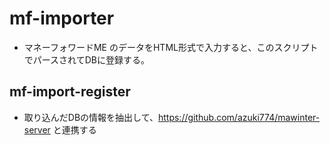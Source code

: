 # mf-importer
- マネーフォワードME のデータをHTML形式で入力すると、このスクリプトでパースされてDBに登録する。

## mf-import-register
- 取り込んだDBの情報を抽出して、https://github.com/azuki774/mawinter-server と連携する
